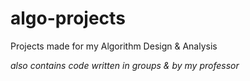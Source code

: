# algo-projects
Projects made for my Algorithm Design &amp; Analysis

*also contains code written in groups & by my professor*
